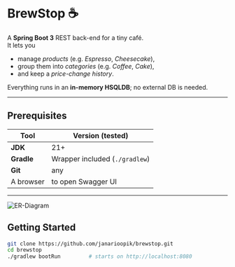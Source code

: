 # BrewStop ☕

A **Spring Boot 3** REST back-end for a tiny café.  
It lets you

* manage _products_ (e.g. *Espresso*, *Cheesecake*),
* group them into _categories_ (e.g. *Coffee*, *Cake*),
* and keep a _price-change history_.

Everything runs in an **in-memory HSQLDB**; no external DB is needed.

---

## Prerequisites
| Tool | Version (tested) |
|------|------------------|
| **JDK** | 21+ |
| **Gradle** | Wrapper included (`./gradlew`) |
| **Git** | any |
| A browser | to open Swagger UI |

---
![ER-Diagram](docs/ERD.png)

## Getting Started

```bash
git clone https://github.com/janarioopik/brewstop.git
cd brewstop
./gradlew bootRun         # starts on http://localhost:8080

